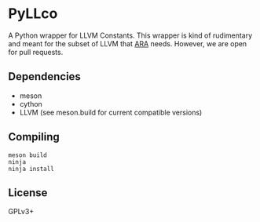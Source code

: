<!--
SPDX-FileCopyrightText: 2022 Gerion Entrup <entrup@sra.uni-hannover.de>
SPDX-FileCopyrightText: 2023 Gerion Entrup <entrup@sra.uni-hannover.de>

SPDX-License-Identifier: GPL-3.0-or-later
-->

PyLLco
======

A Python wrapper for LLVM Constants.
This wrapper is kind of rudimentary and meant for the subset of LLVM that [ARA](https://github.com/luhsra/ara) needs.
However, we are open for pull requests.

Dependencies
------------

- meson
- cython
- LLVM (see meson.build for current compatible versions)

Compiling
---------

```
meson build
ninja
ninja install
```

License
-------

GPLv3+
